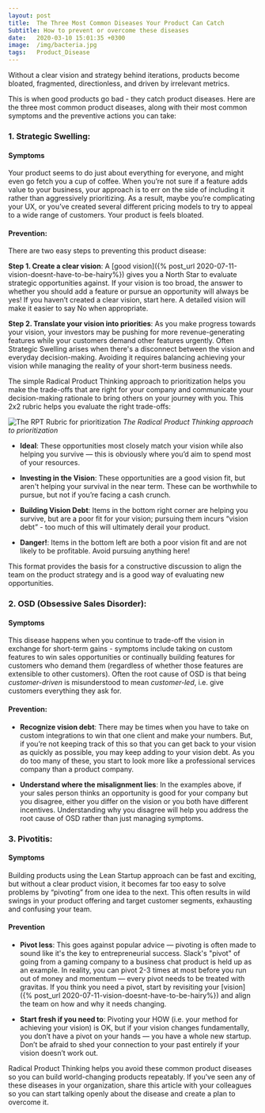 ```yaml
---
layout: post
title:  The Three Most Common Diseases Your Product Can Catch
Subtitle: How to prevent or overcome these diseases
date:   2020-03-10 15:01:35 +0300
image:  /img/bacteria.jpg
tags:   Product_Disease
---
```

Without a clear vision and strategy behind iterations, products become bloated, fragmented, directionless, and driven by irrelevant metrics.

This is when good products go bad - they catch product diseases. Here are the three most common product diseases, along with their most common symptoms and the preventive actions you can take:
### 1. Strategic Swelling:
#### Symptoms
Your product seems to do just about everything for everyone, and might even go fetch you a cup of coffee. When you’re not sure if a feature adds value to your business, your approach is to err on the side of including it rather than aggressively prioritizing. As a result, maybe you’re complicating your UX, or you’ve created several different pricing models to try to appeal to a wide range of customers. Your product is feels bloated.

#### Prevention:
There are two easy steps to preventing this product disease:

**Step 1. Create a clear vision**: A [good vision]({% post_url 2020-07-11-vision-doesnt-have-to-be-hairy%}) gives you a North Star to evaluate strategic opportunities against. If your vision is too broad, the answer to whether you should add a feature or pursue an opportunity will always be yes! If you haven’t created a clear vision, start here. A detailed vision will make it easier to say No when appropriate.

**Step 2. Translate your vision into priorities**: As you make progress towards your vision, your investors may be pushing for more revenue-generating features while your customers demand other features urgently. Often Strategic Swelling arises when there's a disconnect between the vision and everyday decision-making. Avoiding it requires balancing achieving your vision while managing the reality of your short-term business needs.

The simple Radical Product Thinking approach to prioritization helps you make the trade-offs that are right for your company and communicate your decision-making rationale to bring others on your journey with you. This 2x2 rubric helps you evaluate the right trade-offs:

![The RPT Rubric for prioritization]({{site.baseurl}}/img/prioritization.png)
*The Radical Product Thinking approach to prioritization*

* **Ideal**: These opportunities most closely match your vision while also helping you survive — this is obviously where you’d aim to spend most of your resources.

* **Investing in the Vision**: These opportunities are a good vision fit, but aren't helping your survival in the near term. These can be worthwhile to pursue, but not if you’re facing a cash crunch.

* **Building Vision Debt**: Items in the bottom right corner are helping you survive, but are a poor fit for your vision; pursuing them incurs “vision debt” - too much of this will ultimately derail your product.

* **Danger!**: Items in the bottom left are both a poor vision fit and are not likely to be profitable. Avoid pursuing anything here!

This format provides the basis for a constructive discussion to align the team on the product strategy and is a good way of evaluating new opportunities.

### 2. OSD (Obsessive Sales Disorder):
#### Symptoms
This disease happens when you continue to trade-off the vision in exchange for short-term gains - symptoms include taking on custom features to win sales opportunities or continually building features for customers who demand them (regardless of whether those features are extensible to other customers). Often the root cause of OSD is that being _customer-driven_ is misunderstood to mean _customer-led_, i.e. give customers everything they ask for.

#### Prevention:
* **Recognize vision debt**: There may be times when you have to take on custom integrations to win that one client and make your numbers. But, if you’re not keeping track of this so that you can get back to your vision as quickly as possible, you may keep adding to your vision debt. As you do too many of these, you start to look more like a professional services company than a product company.

* **Understand where the misalignment lies**: In the examples above, if your sales person thinks an opportunity is good for your company but you disagree, either you differ on the vision or you both have different incentives. Understanding why you disagree will help you address the root cause of OSD rather than just managing symptoms.

### 3. Pivotitis:

#### Symptoms
Building products using the Lean Startup approach can be fast and exciting, but without a clear product vision, it becomes far too easy to solve problems by “pivoting” from one idea to the next. This often results in wild swings in your product offering and target customer segments, exhausting and confusing your team.

#### Prevention
* **Pivot less**: This goes against popular advice — pivoting is often made to sound like it's the key to entrepreneurial success. Slack's "pivot" of going from a gaming company to a business chat product is held up as an example. In reality, you can pivot 2-3 times at most before you run out of money and momentum — every pivot needs to be treated with gravitas. If you think you need a pivot, start by revisiting your [vision]({% post_url 2020-07-11-vision-doesnt-have-to-be-hairy%}) and align the team on how and why it needs changing.

* **Start fresh if you need to**: Pivoting your HOW (i.e. your method for achieving your vision) is OK, but if your vision changes fundamentally, you don’t have a pivot on your hands — you have a whole new startup. Don’t be afraid to shed your connection to your past entirely if your vision doesn’t work out.


Radical Product Thinking helps you avoid these common product diseases so you can build world-changing products repeatably. If you've seen any of these diseases in your organization, share this article with your colleagues so you can start talking openly about the disease and create a plan to overcome it.